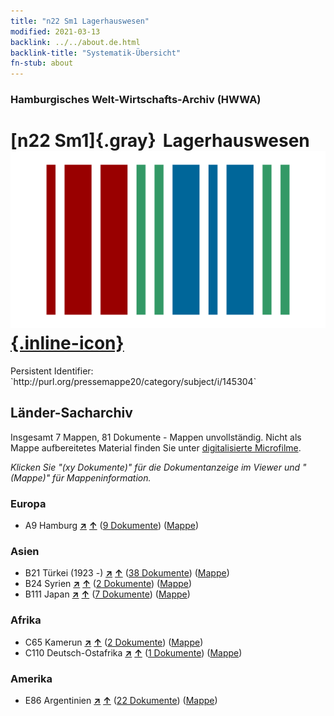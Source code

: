 ```yaml
---
title: "n22 Sm1 Lagerhauswesen"
modified: 2021-03-13
backlink: ../../about.de.html
backlink-title: "Systematik-Übersicht"
fn-stub: about
---
```


### Hamburgisches Welt-Wirtschafts-Archiv (HWWA)

# [n22 Sm1]{.gray}&#8201; Lagerhauswesen &#160; [![Wikidata](/images/Wikidata-logo.svg "Wikidata"){.inline-icon}](http://www.wikidata.org/entity/Q104710969)

<div class="hint">Persistent Identifier: `http://purl.org/pressemappe20/category/subject/i/145304`</div>







## Länder-Sacharchiv




Insgesamt 7 Mappen, 81 Dokumente - Mappen unvollständig.
Nicht als Mappe aufbereitetes Material finden Sie unter [digitalisierte Microfilme](/film/h1_sh.de.html).

_Klicken Sie "(xy Dokumente)" für die Dokumentanzeige im Viewer und "(Mappe)" für Mappeninformation._




### Europa

- A9 Hamburg [**&nearr;**](../../../geo/i/140905/about.de.html "Hamburg (alle Mappen)") [**&uarr;**](../../../geo/about.de.html#A9 "Ländersystematik") (<a href="https://pm20.zbw.eu/iiifview/folder/sh/140905,145304" title="über: Hamburg : Lagerhauswesen" target="_blank">9 Dokumente</a>) ([Mappe](../../../../folder/sh/1409xx/140905/1453xx/145304/about.de.html))

### Asien

- B21 Türkei (1923 -) [**&nearr;**](../../../geo/i/141111/about.de.html "Türkei (1923 -) (alle Mappen)") [**&uarr;**](../../../geo/about.de.html#B21 "Ländersystematik") (<a href="https://pm20.zbw.eu/iiifview/folder/sh/141111,145304" title="über: Türkei (1923 -) : Lagerhauswesen" target="_blank">38 Dokumente</a>) ([Mappe](../../../../folder/sh/1411xx/141111/1453xx/145304/about.de.html))
- B24 Syrien [**&nearr;**](../../../geo/i/141114/about.de.html "Syrien (alle Mappen)") [**&uarr;**](../../../geo/about.de.html#B24 "Ländersystematik") (<a href="https://pm20.zbw.eu/iiifview/folder/sh/141114,145304" title="über: Syrien : Lagerhauswesen" target="_blank">2 Dokumente</a>) ([Mappe](../../../../folder/sh/1411xx/141114/1453xx/145304/about.de.html))
- B111 Japan [**&nearr;**](../../../geo/i/141272/about.de.html "Japan (alle Mappen)") [**&uarr;**](../../../geo/about.de.html#B111 "Ländersystematik") (<a href="https://pm20.zbw.eu/iiifview/folder/sh/141272,145304" title="über: Japan : Lagerhauswesen" target="_blank">7 Dokumente</a>) ([Mappe](../../../../folder/sh/1412xx/141272/1453xx/145304/about.de.html))

### Afrika

- C65 Kamerun [**&nearr;**](../../../geo/i/141410/about.de.html "Kamerun (alle Mappen)") [**&uarr;**](../../../geo/about.de.html#C65 "Ländersystematik") (<a href="https://pm20.zbw.eu/iiifview/folder/sh/141410,145304" title="über: Kamerun : Lagerhauswesen" target="_blank">2 Dokumente</a>) ([Mappe](../../../../folder/sh/1414xx/141410/1453xx/145304/about.de.html))
- C110 Deutsch-Ostafrika [**&nearr;**](../../../geo/i/141471/about.de.html "Deutsch-Ostafrika (alle Mappen)") [**&uarr;**](../../../geo/about.de.html#C110 "Ländersystematik") (<a href="https://pm20.zbw.eu/iiifview/folder/sh/141471,145304" title="über: Deutsch-Ostafrika : Lagerhauswesen" target="_blank">1 Dokumente</a>) ([Mappe](../../../../folder/sh/1414xx/141471/1453xx/145304/about.de.html))

### Amerika

- E86 Argentinien [**&nearr;**](../../../geo/i/141692/about.de.html "Argentinien (alle Mappen)") [**&uarr;**](../../../geo/about.de.html#E86 "Ländersystematik") (<a href="https://pm20.zbw.eu/iiifview/folder/sh/141692,145304" title="über: Argentinien : Lagerhauswesen" target="_blank">22 Dokumente</a>) ([Mappe](../../../../folder/sh/1416xx/141692/1453xx/145304/about.de.html))








